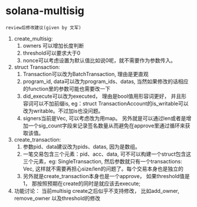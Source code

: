 # solana-multisig

`review后修改建议(given by 文军)`
1. create_multisig: 
    1. owners 可以增加长度判断
    2. threshold可以要求大于0
    3. nonce可以考虑设置为默认值比如说0呢，就不需要作为参数传入。
2. struct Transaction: 
    1. Transaction可以改为BatchTransaction, 理由是更直观
    2. program_id, data可以改为program_ids、datas, 当然如果修改的话相应的function里的参数可能也需要改一下
    3. did_execute可以改为executed， 理由是bool值用形容词更好， 并且形容词可以不加前缀is, eg：struct TransactionAccount的is_writable可以改为writable。不过加is也没问题。
    4. signers当前是Vec, 可以考虑改为用map。 另外就是可以通过len或者是增加一个sig_count字段来记录签名数量从而避免在approve里通过循环来获取该值。
3. create_transaction: 
    1. 参数pid、data建议改为pids、datas, 因为是数组。
    2. 一笔交易包含三个元素：pid、acc、data, 可不可以构建一个struct包含这三个元素，eg: SingleTransaction, 然后参数就只有一个transactions: Vec<SingleTransaction>, 这样就不需要再担心size/len的问题了。每个交易本身也是独立的
    3. 另外就是create_transaction本身也是一个approve， 如果threshold值是1， 那按照预期在create的同时是就应该去execute;
4. 功能讨论： 当前multisig create之后似乎不支持修改， 比如add_owner, remove_owner 以及threshold的修改
